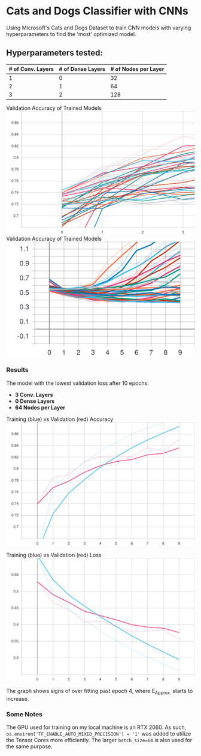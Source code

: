 # Cats and Dogs Classifier with CNNs 
Using Microsoft's Cats and Dogs Dataset to train CNN models with varying hyperparameters to find the 'most' optimized model.


## Hyperparameters tested:

| # of Conv. Layers | # of Dense Layers | # of Nodes per Layer |
| :--- |:---| :---|
| 1 | 0 |  32 |
| 2 | 1 |  64 |
| 3 | 2 |  128 |

Validation Accuracy of Trained Models
<img src="./valAccuracy_graph.svg">
Validation Accuracy of Trained Models
<img src="./valLoss_graph.svg">


### Results

The model with the lowest validation loss after 10 epochs:
* **3 Conv. Layers**
* **0 Dense Layers**
* **64 Nodes per Layer**

Training (blue) vs Validation (red) Accuracy 
<img src="./3.0.64Acc.svg">

Training (blue) vs Validation (red) Loss 
<img src="./3.0.64Loss.svg">

The graph shows signs of over fitting past epoch 4, where E<sub>Approx.</sub> starts to increase.

### Some Notes

The GPU used for training on my local machine is an RTX 2060. As such, `os.environ['TF_ENABLE_AUTO_MIXED_PRECISION'] = '1'` was added to utilize the Tensor Cores more efficiently. The larger `batch_size=64` is also used for the same purpose. 

